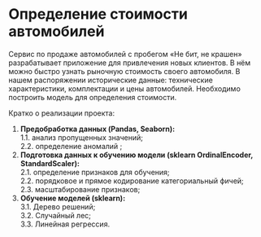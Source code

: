 # Определение стоимости автомобилей
Сервис по продаже автомобилей с пробегом «Не бит, не крашен» разрабатывает приложение для привлечения новых клиентов.
В нём можно быстро узнать рыночную стоимость своего автомобиля. В нашем распоряжении исторические данные: технические характеристики, комплектации и цены автомобилей.
Необходимо построить модель для определения стоимости. 

Кратко о реализации проекта:

  1) **Предобработка данных (Pandas, Seaborn):**<br>
    1.1. анализ пропущенных значений;<br>
    2.2. определение аномалий ;<br>
  2) **Подготовка данных к обучению модели (sklearn OrdinalEncoder, StandardScaler):**<br>
    2.1. определение признаков для обучения;<br>
    2.2. порядковое и прямое кодирование категориальный фичей;<br>
    2.3. масштабирование признаков;<br>
  3) **Обучение моделей (sklearn):**<br>
    3.1. Дерево решений;<br>
    3.2. Случайный лес;<br>
    3.3. Линейная регрессия.<br>
